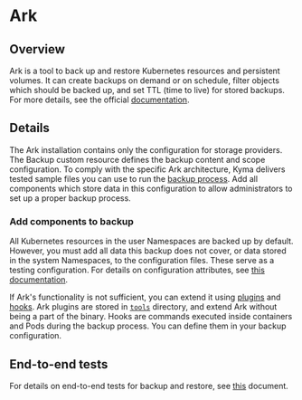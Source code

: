 # Ark

## Overview

Ark is a tool to back up and restore Kubernetes resources and persistent volumes. It can create backups on demand or on schedule, filter objects which should be backed up, and set TTL (time to live) for stored backups. For more details, see the official [documentation](https://heptio.github.io/velero/v0.9.0/).

## Details

The Ark installation contains only the configuration for storage providers. The Backup custom resource defines the backup content and scope configuration. To comply with the specific Ark architecture, Kyma delivers tested sample files you can use to run the [backup process](https://kyma-project.io/docs/components/backup/). Add all components which store data in this configuration to allow administrators to set up a proper backup process.

### Add components to backup

All Kubernetes resources in the user Namespaces are backed up by default. However, you must add all data this backup does not cover, or data stored in the system Namespaces, to the configuration files. These serve as a testing configuration. For details on configuration attributes, see [this documentation](https://velero.io/docs/v1.0.0/api-types/backup/).

If Ark's functionality is not sufficient, you can extend it using [plugins](https://heptio.github.io/velero/v0.10.0/plugins) and [hooks](https://heptio.github.io/velero/v0.10.0/hooks). Ark plugins are stored in [`tools`](tools/ark-plugins) directory, and extend Ark without being a part of the binary. Hooks are commands executed inside containers and Pods during the backup process. You can define them in your backup configuration.

## End-to-end tests

For details on end-to-end tests for backup and restore, see [this](../../tests/end-to-end/backup-restore-test/README.md) document.
